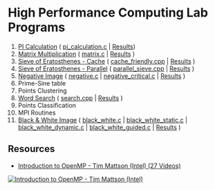 # High Performance Computing Lab Programs

1. [PI Calculation](1_pi_calculation) ( [pi_calculation.c](1_pi_calculation/pi_calculation.c) | [Results](1_pi_calculation#run-summary))
2. [Matrix Multiplication](2_matrix) ( [matrix.c](2_matrix/matrix.c) | [Results](2_matrix#run-summary) )
3. [Sieve of Eratosthenes - Cache](3_cache_friendly_sieve) ( [cache_friendly.cpp](3_cache_friendly_sieve/cache_friendly.cpp) | [Results](3_cache_friendly_sieve#run-summary) )
4. [Sieve of Eratosthenes - Parallel](4_parallel_sieve) ( [parallel_sieve.cpp](4_parallel_sieve/parallel_sieve.cpp) | [Results](4_parallel_sieve#run-summary) )
5. [Negative Image](5_negative_image) ( [negative.c](5_negative_image/negative.c) | [negative_critical.c](5_negative_image/negative_critical.c) | [Results](5_negative_image#run-summary) )
6. Prime-Sine table
7. Points Clustering
8. [Word Search](8_word_search) ( [search.cpp](8_word_search/search.cpp) | [Results](8_word_search#run-summary) )
9. Points Classification
10. MPI Routines
11. [Black & White Image](11_black_white_image) ( [black_white.c](11_black_white_image/black_white.c) | [black_white_static.c](11_black_white_image/black_white_static.c) | [black_white_dynamic.c](11_black_white_image/black_white_dynamic.c) | [black_white_guided.c](11_black_white_image/black_white_guided.c) | [Results](11_black_white_image#run-summary) )

## Resources
* [Introduction to OpenMP - Tim Mattson (Intel) (27 Videos)](https://www.youtube.com/playlist?list=PLLX-Q6B8xqZ8n8bwjGdzBJ25X2utwnoEG)

[![Introduction to OpenMP - Tim Mattson (Intel)](http://img.youtube.com/vi/nE-xN4Bf8XI/0.jpg)](https://www.youtube.com/watch?v=nE-xN4Bf8XI "Introduction to OpenMP - Tim Mattson (Intel)")
